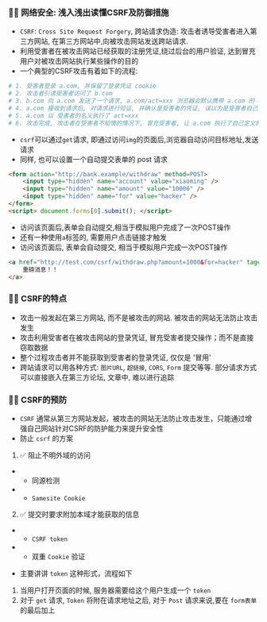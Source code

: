 ### 🚀🚀 网络安全: 浅入浅出读懂CSRF及防御措施
- `CSRF`: `Cross Site Request Forgery`, 跨站请求伪造: 攻击者诱导受害者进入第三方网站, 在第三方网站中,向被攻击网站发送跨站请求.
- 利用受害者在被攻击网站已经获取的注册凭证,绕过后台的用户验证, 达到冒充用户对被攻击网站执行某些操作的目的
- 一个典型的CSRF攻击有着如下的流程: 
```bash
# 1. 受害者登录 a.com, 并保留了登录凭证 cookie
# 2. 攻击者引诱受害者访问了 b.com
# 3. b.com 向 a.com 发送了一个请求, a.com/act=xxx 浏览器会默认携带 a.com 的 cookie
# 4. a.com 接收到请求后, 对请求进行验证, 并确认是受害者的凭证, 误以为是受害者自己发送的请求
# 5. a.com 以 受害者的名义执行了 act=xxx
# 6. 攻击完成, 攻击者在受害者不知情的情况下, 冒充受害者, 让 a.com 执行了自己定义的操作
```
- `csrf`可以通过`get`请求, 即通过访问`img`的页面后,浏览器自动访问目标地址,发送请求
- 同样, 也可以设置一个自动提交表单的 post 请求
```html
<form action="http://bank.example/withdraw" method=POST>
    <input type="hidden" name="account" value="xiaoming" />
    <input type="hidden" name="amount" value="10000" />
    <input type="hidden" name="for" value="hacker" />
</form>
<script> document.forms[0].submit(); </script> 
```
- 访问该页面后,表单会自动提交,相当于模拟用户完成了一次POST操作
- 还有一种使用`a`标签的, 需要用户点击链接才触发
- 访问该页面后, 表单会自动提交, 相当于模拟用户完成一次POST操作
```html
<a href="http://test.com/csrf/withdraw.php?amount=1000&for=hacker" taget="_blank">
    重磅消息！！
</a>
```

### 🚀🚀 CSRF的特点
- 攻击一般发起在第三方网站, 而不是被攻击的网站. 被攻击的网站无法防止攻击发生
- 攻击利用受害者在被攻击网站的登录凭证, 冒充受害者提交操作；而不是直接窃取数据
- 整个过程攻击者并不能获取到受害者的登录凭证, 仅仅是 '冒用'
- 跨站请求可以用各种方式: `图片URL`, `超链接`, `CORS`, `Form` 提交等等. 部分请求方式可以直接嵌入在第三方论坛, 文章中, 难以进行追踪


### 🚀🚀 CSRF的预防
- `CSRF` 通常从第三方网站发起，被攻击的网站无法防止攻击发生，只能通过增强自己网站针对CSRF的防护能力来提升安全性
- 防止 `csrf` 的方案
1. ✅ 阻止不明外域的访问
- - 同源检测
- - `Samesite Cookie`
2. ✅ 提交时要求附加本域才能获取的信息
- - `CSRF token`
- - 双重 `Cookie` 验证

- 主要讲讲 `token` 这种形式，流程如下
1. 当用户打开页面的时候, 服务器需要给这个用户生成一个 `token`
2. 对于 `get` 请求, `Token` 将附在请求地址之后, 对于 `Post` 请求来说,要在 `form表单` 的最后加上